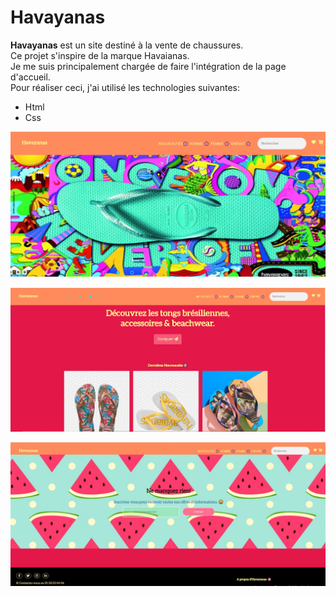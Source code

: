 # Havayanas

**Havayanas** est un site destiné à la vente de chaussures.  
Ce projet s'inspire de la marque Havaianas.  
Je me suis principalement chargée de faire l'intégration de la page d'accueil.  
Pour réaliser ceci, j'ai utilisé les technologies suivantes:  
* Html  
* Css  
 

![title](img/havayanas.jpg)

![title](img/havayanas2.jpg)

![title](img/havayanas3.jpg)

